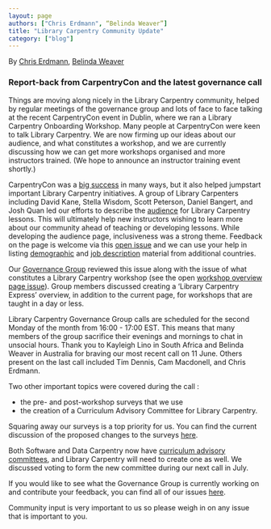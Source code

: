 ```yaml
---
layout: page
authors: ["Chris Erdmann", “Belinda Weaver”]
title: "Library Carpentry Community Update"
category: ["blog"]
---
```


By [Chris Erdmann](https://twitter.com/libcce), [Belinda Weaver](https://twitter.com/cloudaus)

### Report-back from CarpentryCon and the latest governance call

Things are moving along nicely in the Library Carpentry community, helped by regular meetings of the governance group and lots of face to face talking at the recent CarpentryCon event in Dublin, where we ran a Library Carpentry Onboarding Workshop.  Many people at CarpentryCon were keen to talk Library Carpentry. We are now firming up our ideas about our audience, and what constitutes a workshop, and we are currently discussing how we can get more workshops organised and more instructors trained. (We hope to announce an instructor training event shortly.)

CarpentryCon was a [big success](https://carpentries.org/blog/2018/06/carpentry-con-report/) in many ways, but it also helped jumpstart important Library Carpentry initiatives. A group of Library Carpenters including David Kane, Stella Wisdom, Scott Peterson, Daniel Bangert, and Josh Quan led our efforts to describe the [audience](https://librarycarpentry.github.io/lc-overview/audience/index.html) for Library Carpentry lessons. This will ultimately help new instructors wishing to learn more about our community ahead of teaching or developing lessons. While developing the audience page, inclusiveness was a strong theme. Feedback on the page is welcome via this [open issue](https://github.com/LibraryCarpentry/governance/issues/5) and we can use your help in listing [demographic](https://librarycarpentry.github.io/lc-overview/demographics/index.html) and [job description](https://librarycarpentry.github.io/lc-overview/jobs/index.html) material from additional countries.

Our [Governance Group](https://librarycarpentry.org/#team) reviewed this issue along with the issue of what constitutes a Library Carpentry workshop (see the open [workshop overview page issue](https://github.com/LibraryCarpentry/governance/issues/2)). Group members discussed creating a ‘Library Carpentry Express’ overview, in addition to the current page, for workshops that are taught in a day or less. 

Library Carpentry Governance Group calls are scheduled for the second Monday of the month from 16:00 - 17:00 EST. This means that many members of the group sacrifice their evenings and mornings to chat in unsocial hours. Thank you to Kayleigh Lino in South Africa and Belinda Weaver in Australia for braving our most recent call on 11 June. Others present on the last call included Tim Dennis, Cam Macdonell, and Chris Erdmann. 

Two other important topics were covered during the call : 
*  the pre- and post-workshop surveys that we use 
* the creation of a Curriculum Advisory Committee for Library Carpentry. 

Squaring away our surveys is a top priority for us. You can find the current discussion of the proposed changes to the surveys [here](https://github.com/LibraryCarpentry/governance/issues/4). 

Both Software and Data Carpentry now have [curriculum advisory committees](https://carpentries.org/community/), and Library Carpentry will need to create one as well. We discussed voting to form the new committee during our next call in July. 

If you would like to see what the Governance Group is currently working on and contribute your feedback, you can find all of our issues [here](https://github.com/LibraryCarpentry/governance/issues). 

Community input is very important to us so please weigh in on any issue that is important to you.
